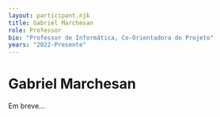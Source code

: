 ```yaml
---
layout: participant.njk
title: Gabriel Marchesan
role: Professor
bio: "Professor de Informática, Co-Orientadora do Projeto"
years: "2022-Presente" 
---
```


# Gabriel Marchesan

Em breve...
